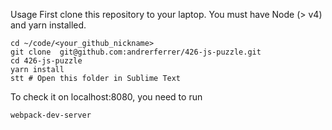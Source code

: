 Usage
First clone this repository to your laptop. You must have Node (> v4) and yarn installed.

```
cd ~/code/<your_github_nickname>
git clone  git@github.com:andrerferrer/426-js-puzzle.git
cd 426-js-puzzle
yarn install
stt # Open this folder in Sublime Text
```

To check it on localhost:8080, you need to run
```
webpack-dev-server
```
